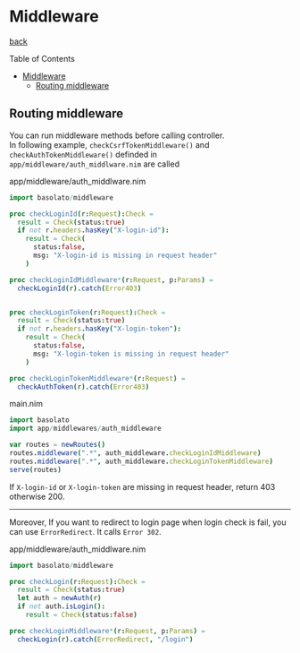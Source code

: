 Middleware
===
[back](../README.md)

Table of Contents

<!--ts-->
   * [Middleware](#middleware)
      * [Routing middleware](#routing-middleware)

<!-- Added by: root, at: Fri Dec 25 17:30:30 UTC 2020 -->

<!--te-->

## Routing middleware
You can run middleware methods before calling controller.  
In following example, `checkCsrfTokenMiddleware()` and `checkAuthTokenMiddleware()` definded in `app/middleware/auth_middlware.nim` are called

app/middleware/auth_middlware.nim
```nim
import basolato/middleware

proc checkLoginId(r:Request):Check =
  result = Check(status:true)
  if not r.headers.hasKey("X-login-id"):
    result = Check(
      status:false,
      msg: "X-login-id is missing in request header"
    )

proc checkLoginIdMiddleware*(r:Request, p:Params) =
  checkLoginId(r).catch(Error403)


proc checkLoginToken(r:Request):Check =
  result = Check(status:true)
  if not r.headers.hasKey("X-login-token"):
    result = Check(
      status:false,
      msg: "X-login-token is missing in request header"
    )

proc checkLoginTokenMiddleware*(r:Request) =
  checkAuthToken(r).catch(Error403)
```

main.nim
```nim
import basolato
import app/middlewares/auth_middleware

var routes = newRoutes()
routes.middleware(".*", auth_middleware.checkLoginIdMiddleware)
routes.middleware(".*", auth_middleware.checkLoginTokenMiddleware)
serve(routes)
```

If `X-login-id` or `X-login-token` are missing in request header, return 403 otherwise 200.

---

Moreover, If you want to redirect to login page when login check is fail, you can use `ErrorRedirect`. It calls `Error 302`.

app/middleware/auth_middlware.nim
```nim
import basolato/middleware

proc checkLogin(r:Request):Check =
  result = Check(status:true)
  let auth = newAuth(r)
  if not auth.isLogin():
    result = Check(status:false)

proc checkLoginMiddleware*(r:Request, p:Params) =
  checkLogin(r).catch(ErrorRedirect, "/login")
```
